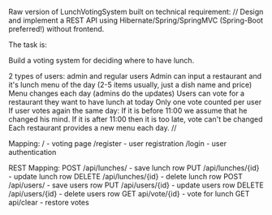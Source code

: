 Raw version of LunchVotingSystem built on technical requirement:
//
Design and implement a REST API using Hibernate/Spring/SpringMVC (Spring-Boot preferred!) without frontend.

The task is:

Build a voting system for deciding where to have lunch.

2 types of users: admin and regular users
Admin can input a restaurant and it's lunch menu of the day (2-5 items usually, just a dish name and price)
Menu changes each day (admins do the updates)
Users can vote for a restaurant they want to have lunch at today
Only one vote counted per user
If user votes again the same day:
If it is before 11:00 we assume that he changed his mind.
If it is after 11:00 then it is too late, vote can't be changed
Each restaurant provides a new menu each day.
//

Mapping:
/ - voting page
/register - user registration
/login - user authentication

REST Mapping:
POST /api/lunches/ - save lunch row
PUT /api/lunches/{id} - update lunch row
DELETE /api/lunches/{id} - delete lunch row
POST /api/users/ - save users row
PUT /api/users/{id} - update users row
DELETE /api/users/{id} - delete users row
GET api/vote/{id} - vote for lunch
GET api/clear - restore votes
